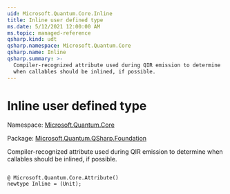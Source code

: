 ```yaml
---
uid: Microsoft.Quantum.Core.Inline
title: Inline user defined type
ms.date: 5/12/2021 12:00:00 AM
ms.topic: managed-reference
qsharp.kind: udt
qsharp.namespace: Microsoft.Quantum.Core
qsharp.name: Inline
qsharp.summary: >-
  Compiler-recognized attribute used during QIR emission to determine
  when callables should be inlined, if possible.
---
```


# Inline user defined type

Namespace: [Microsoft.Quantum.Core](xref:Microsoft.Quantum.Core)

Package: [Microsoft.Quantum.QSharp.Foundation](https://nuget.org/packages/Microsoft.Quantum.QSharp.Foundation)


Compiler-recognized attribute used during QIR emission to determinewhen callables should be inlined, if possible.

```qsharp

@ Microsoft.Quantum.Core.Attribute()
newtype Inline = (Unit);
```

